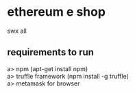# ethereum e shop

swx all

## requirements to run
a>	npm (apt-get install npm)  
a>	truffle framework (npm install -g truffle)  
a>	metamask for browser  
		
